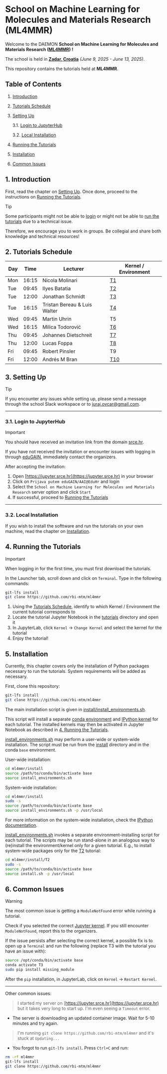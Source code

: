 # School on Machine Learning for Molecules and Materials Research (ML4MMR)
Welcome to the DAEMON **School on Machine Learning for Molecules and Materials Research ([ML4MMR](https://www.cecam.org/workshop-details/school-on-machine-learning-for-molecules-and-materials-research-1379)) !**

The school is held in [**Zadar, Croatia**](https://maps.app.goo.gl/ghrk4jbUWV7TUb7F8) *(June 9, 2025 - June 13, 2025)*.

This repository contains the tutorials held at **ML4MMR**.

## Table of Contents
 1. [Introduction](#1-introduction)
 2. [Tutorials Schedule](#2-tutorials-schedule)
 3. [Setting Up](#3-setting-up)
    
    3.1. [Login to JupyterHub](#31-login-to-jupyterhub)
    
    3.2. [Local Installation](#32-local-installation)
    
 4. [Running the Tutorials](#4-running-the-tutorials)
 5. [Installation](#5-installation)
 6. [Common Issues](#6-common-issues)

## 1. Introduction

First, read the chapter on [Setting Up](#3-setting-up). Once done, proceed to
the instructions on [Running the Tutorials](#4-running-the-tutorials).

> [!TIP]
> Some participants might not be able to [login](#31-login-to-jupyterhub)
> or might not be able to [run the tutorials](#4-running-the-tutorials) due
> to a technical issue.
>
> Therefore, we encourage you to work in groups.
> Be collegial and share both knowledge and technical resources!

## 2. Tutorials Schedule

| Day | Time  | Lecturer                     | Kernel / Environment |
| --- | ----- | ---------------------------  | -------------------- |
| Mon | 16:15 | Nicola Molinari              | [T1](tutorials/T1)   |
| Tue | 09:45 | Ilyes Batatia                | [T2](tutorials/T2)   |
| Tue | 12:00 | Jonathan Schmidt             | [T3](tutorials/T3)   |
| Tue | 16:15 | Tristan Bereau & Luis Walter | [T4](tutorials/T4)   |
| Wed | 09:45 | Martin Uhrin                 | T5                   |
| Wed | 16:15 | Milica Todorović             | [T6](tutorials/T6)   |
| Thu | 09:45 | Johannes Dietschreit         | [T7](tutorials/T7)   |
| Thu | 12:00 | Lucas Foppa                  | [T8](tutorials/T8)   |
| Fri | 09:45 | Robert Pinsler               | T9                   |
| Fri | 12:00 | Andrés M Bran                | [T10](tutorials/T10) |

## 3. Setting Up

> [!TIP]
> If you encounter any issues while setting up, please send a message through the school Slack workspace
or to [juraj.ovcar@gmail.com](mailto:juraj.ovcar@gmail.com).

***
### 3.1. Login to JupyterHub

> [!Important]
> You should have received an invitation link from the domain [srce.hr](srce.hr).
>
> If you have not received the invitation or encounter issues with logging in
> through [eduGAIN](https://edugain.org/), immediately contact the organizers.

After accepting the invitation:

 1. Open [https://jupyter.srce.hr](https://jupyter.srce.hr) in your browser
 2. Click on ``Prijava putem eduGAIN/AAI@EduHr`` and login
 3. Select the ``School on Machine Learning for Molecules and Materials Research`` server option and click ``Start``
 4. If successful, proceed to [Running the Tutorials](4-running-the-tutorials)

***
### 3.2. Local Installation

If you wish to install the softtware and run the tutorials on your own machine, read the chapter on [Installation](5-installation).

## 4. Running the Tutorials

> [!IMPORTANT]
> When logging in for the first time, you must first download the tutorials.
>
> In the Launcher tab, scroll down and click on ``Terminal``. Type in the following commands:
>
> ```bash
> git-lfs install
> git clone https://github.com/rbi-mtm/ml4mmr
> ```

 1. Using the [Tutorials Schedule](#2-tutorials-schedule), identify to which Kernel / Environment the current tutorial corresponds to
 2. Locate the tutorial Jupyter Notebook in the [tutorials](tutorials) directory and open it
 3. In JupyterLab, click ``Kernel`` &rarr; ``Change Kernel`` and select the kernel for the tutorial
 4. Enjoy the tutorial!

## 5. Installation

Currently, this chapter covers only the installation of Python packages
necessary to run the tutorials. System requirements will be added as necessary.

First, clone this repository:

```bash
git-lfs install
git clone https://github.com/rbi-mtm/ml4mmr
```

The main installation script is given in [install/install_environments.sh](install/install_environments.sh).

This script will install a separate [conda environment](https://docs.conda.io/projects/conda/en/latest/user-guide/tasks/manage-environments.html) and [IPython kernel](https://ipython.readthedocs.io/en/stable/install/kernel_install.html#kernels-for-different-environments) for each tutorial. 
The installed kernels may then be activated in Jupyter Notebook as described in [4. Running the Tutorials](#4-running-the-tutorials).

[install_environments.sh](install/install_environments.sh) may perform a user-wide or system-wide installation. The script must be run from the [install](install) directory and in the conda ``base`` environment.

User-wide installation:

```bash
cd ml4mmr/install
source /path/to/conda/bin/activate base
source install_environments.sh
```

System-wide installation:

```bash
cd ml4mmr/install
sudo -s
source /path/to/conda/bin/activate base
source install_environments.sh -p /usr/local
```

For more information on the system-wide installation, check the [IPython documentation](https://ipython.readthedocs.io/en/stable/install/kernel_install.html#kernels-for-different-environments).

[install_environments.sh](install/install_environments.sh) invokes a separate environment-installing script for each tutorial. The scripts may be run stand-alone in an analogous way to (re)install the environment/kernel only for a given tutorial.
E.g., to install system-wide packages only for the [T2](tutorials/T2) tutorial:

```bash
cd ml4mmr/install/T2
sudo -s
source /path/to/conda/bin/activate base
source install.sh -p /usr/local
```

## 6. Common Issues

> [!WARNING]
>
> The most common issue is getting a ``ModuleNotFound`` error while running a tutorial.
>
> Check if you selected the correct [Jupyter kernel](4-running-the-tutorials). If you still encounter ``ModuleNotFound``, report this to the organizers.
>
> If the issue persists after selecting the correct kernel, a possible fix is to open up a ``Terminal`` and run the following (replace T3 with the tutorial you have an issue with):
>
> ```bash
> source /opt/conda/bin/activate base
> conda activate T3
> sudo pip install missing_module
> ```
>
> After the ``pip`` installation, in JupyterLab, click on ``Kernel`` &rarr; ``Restart Kernel``.

***

Other common issues:

> I started my server on [https://jupyter.srce.hr](https://jupyter.srce.hr) but it takes very long to start up. I'm even seeing a ``Timeout`` error.

- The server is downloading an updated container image. Wait for 5-10 minutes and try again.


> I'm running ``git clone https://github.com/rbi-mtm/ml4mmr`` and it's stuck at ``Updating...``

- You forgot to run ``git-lfs install``. Press ``Ctrl+C`` and run:

```bash
rm -rf ml4mmr
git-lfs install
git clone https://github.com/rbi-mtm/ml4mmr
```
